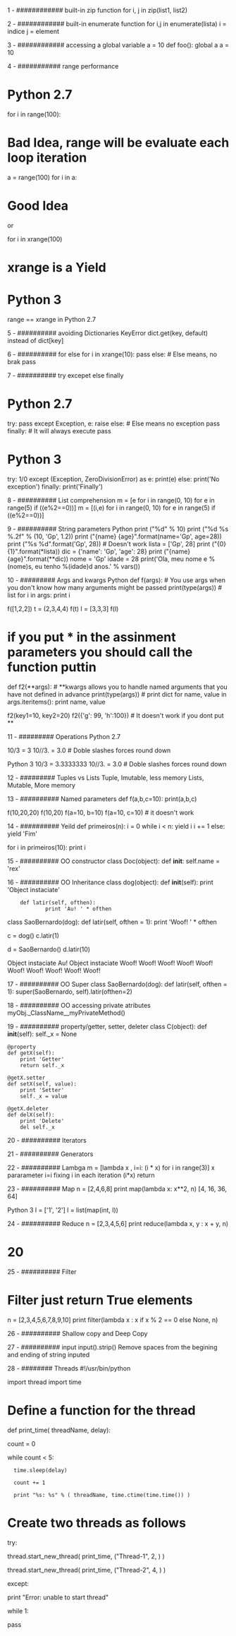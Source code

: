 1 - ############ built-in zip function
for i, j in zip(list1, list2)

2 - ############ built-in enumerate function
for i,j in enumerate(lista)
    i = indice
    j = element

3 - ############ accessing a global variable
a = 10
def foo():
   global a
   a = 10

4 - ########### range performance
# Python 2.7
for i in range(100):
   # Bad Idea, range will be evaluate each loop iteration

a = range(100)
for i in a:
   # Good Idea
or

for i in xrange(100)
   # xrange is a Yield

# Python 3
range == xrange in Python 2.7

5 - ########## avoiding Dictionaries KeyError
dict.get(key, default)
instead of
dict[key]

6 - ########## for else
for i in xrange(10):
   pass
else: # Else means, no brak
   pass

7 - ########## try excepet else finally
# Python 2.7
try:
    pass
except Exception, e:
    raise
else: # Else means no exception
    pass
finally: # It will always execute
    pass

# Python 3
try:
 1/0
except (Exception, ZeroDivisionError) as e:
   print(e)
else:
   print('No exception')
finally:
   print('Finally')

8 - ########## List comprehension
m = [e for i in range(0, 10) for e in range(5) if ((e%2==0))]
m = [(i,e) for i in range(0, 10) for e in range(5) if ((e%2==0))]

9 - ########## String parameters Python
print ("%d" % 10)
print ("%d %s %.2f" % (10, 'Gp', 1.2))
print ("{name} {age}".format(name='Gp', age=28))
print ("%s %d".format('Gp', 28)) # Doesn't work
lista = ['Gp', 28]
print ("{0} {1}".format(*lista))
dic = {'name': 'Gp', 'age': 28}
print ("{name} {age}".format(**dic))
nome = 'Gp'
idade = 28
print('Ola, meu nome e %(nome)s, eu tenho %(idade)d anos.' % vars())


10 - ######### Args and kwargs Python
def f(args): # You use args when you don't know how many arguments might be passed
    print(type(args)) # list
    for i in args:
       print i

f([1,2,2])
t = (2,3,4,4)
f(t)
l = [3,3,3]
f(l)

# if you put * in the assinment parameters you should call the function puttin

def f2(**args):
    # **kwargs allows you to handle named arguments that you have not defined in advance
    print(type(args)) # print dict
    for name, value in args.iteritems():
        print name, value

f2(key1=10, key2=20)
f2({'g': 99, 'h':100}) # It doesn't work if you dont put **

11 - ######### Operations
Python 2.7

10/3 = 3
10//3. = 3.0 # Doble slashes forces round down

Python 3
10/3 = 3.3333333
10//3. = 3.0 # Doble slashes forces round down

12 - ######### Tuples vs Lists
Tuple, Imutable, less memory
Lists, Mutable, More memory

13 - ########## Named parameters
def f(a,b,c=10):
    print(a,b,c)

f(10,20,20)
f(10,20)
f(a=10, b=10)
f(a=10, c=10) # it doesn't work

14 - ########## Yeild
def primeiros(n):
    i = 0
    while i < n:
            yield i
            i += 1
    else:
            yield 'Fim'

for i in primeiros(10):
    print i

15 - ########## OO constructor
class Doc(object):
   def __init__:
      self.name = 'rex'

16 - ########## OO Inheritance
class dog(object):
        def __init__(self):
                print 'Object instaciate'

        def latir(self, ofthen):
                print 'Au! ' * ofthen

class SaoBernardo(dog):
        def latir(self, ofthen = 1):
                print 'Woof! ' * ofthen

c = dog()
c.latir(1)

d = SaoBernardo()
d.latir(10)

Object instaciate
Au!
Object instaciate
Woof! Woof! Woof! Woof! Woof! Woof! Woof! Woof! Woof! Woof!

17 - ########## OO Super
class SaoBernardo(dog):
        def latir(self, ofthen = 1):
                super(SaoBernardo, self).latir(ofthen=2)

18 - ########## OO accessing private atributes
myObj._ClassName__myPrivateMethod()

19 - ########## property/getter, setter, deleter
class C(object):
    def __init__(self):
        self._x = None

    @property
    def getX(self):
        print 'Getter'
        return self._x

    @getX.setter
    def setX(self, value):
        print 'Setter'
        self._x = value

    @getX.deleter
    def delX(self):
        print 'Delete'
        del self._x
20 - ########## Iterators

21 - ########## Generators

22 - ########## Lambga
m = [lambda x  , i=i: (i * x) for i in range(3)]
x pararameter
i=i fixing i in each iteration
(i*x) return

23 - ########## Map
n = [2,4,6,8]
print map(lambda x: x**2, n)
[4, 16, 36, 64]

Python 3
l = ['1', '2']
l = list(map(int, l))

24 - ########## Reduce
n = [2,3,4,5,6]
print reduce(lambda x,  y : x + y, n)
# 20

25 - ########## Filter
# Filter just return True elements
n = [2,3,4,5,6,7,8,9,10]
print filter(lambda x : x if x % 2 == 0 else None, n)


26 - ########## Shallow copy and Deep Copy

27 - ########## input
input().strip()
Remove spaces from the begining and ending of string inputed

28 - ######## Threads
#!/usr/bin/python

import thread
import time

# Define a function for the thread
def print_time( threadName, delay):

   count = 0

   while count < 5:

      time.sleep(delay)

      count += 1

      print "%s: %s" % ( threadName, time.ctime(time.time()) )


# Create two threads as follows

try:

   thread.start_new_thread( print_time, ("Thread-1", 2, ) )

   thread.start_new_thread( print_time, ("Thread-2", 4, ) )

except:

   print "Error: unable to start thread"


while 1:

   pass

